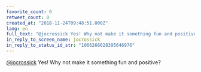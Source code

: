 ```yaml
---
favorite_count: 0
retweet_count: 0
created_at: "2018-11-24T09:48:51.000Z"
lang: en
full_text: "@jocrossick Yes! Why not make it something fun and positive?"
in_reply_to_screen_name: jocrossick
in_reply_to_status_id_str: "1066266028395646976"
---
```


[@jocrossick](https://twitter.com/jocrossick) Yes! Why not make it something fun
and positive?
